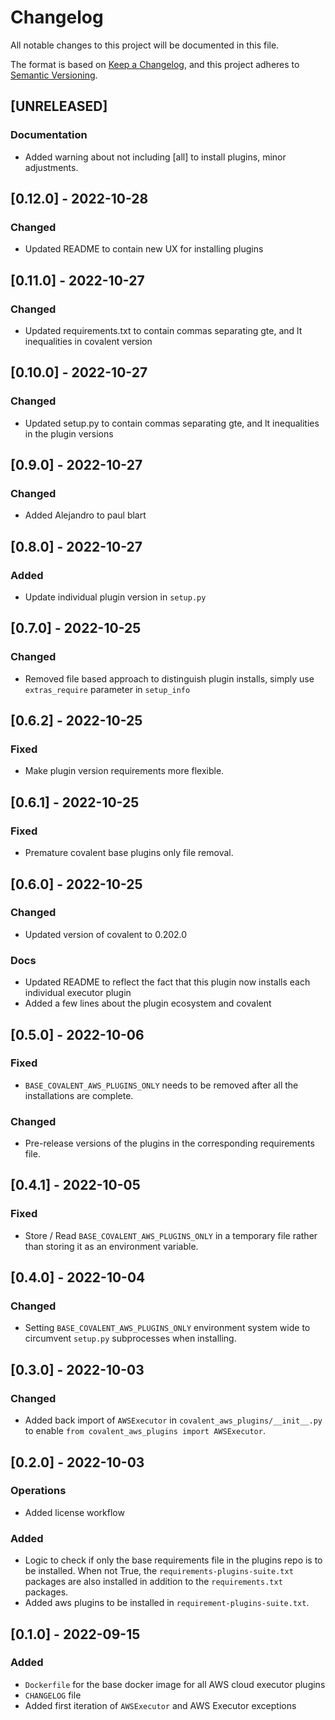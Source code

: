 # Changelog

All notable changes to this project will be documented in this file.

The format is based on [Keep a Changelog](https://keepachangelog.com/en/1.0.0/),
and this project adheres to [Semantic Versioning](https://semver.org/spec/v2.0.0.html).

## [UNRELEASED]

### Documentation

- Added warning about not including [all] to install plugins, minor adjustments.

## [0.12.0] - 2022-10-28

### Changed

- Updated README to contain new UX for installing plugins

## [0.11.0] - 2022-10-27

### Changed

- Updated requirements.txt to contain commas separating gte, and lt inequalities in covalent version

## [0.10.0] - 2022-10-27

### Changed

- Updated setup.py to contain commas separating gte, and lt inequalities in the plugin versions

## [0.9.0] - 2022-10-27

### Changed

- Added Alejandro to paul blart

## [0.8.0] - 2022-10-27

### Added

- Update individual plugin version in `setup.py`

## [0.7.0] - 2022-10-25

### Changed

- Removed file based approach to distinguish plugin installs, simply use `extras_require` parameter in `setup_info`

## [0.6.2] - 2022-10-25

### Fixed

- Make plugin version requirements more flexible.

## [0.6.1] - 2022-10-25

### Fixed

- Premature covalent base plugins only file removal.

## [0.6.0] - 2022-10-25

### Changed

- Updated version of covalent to 0.202.0

### Docs

- Updated README to reflect the fact that this plugin now installs each individual executor plugin
- Added a few lines about the plugin ecosystem and covalent

## [0.5.0] - 2022-10-06

### Fixed

- `BASE_COVALENT_AWS_PLUGINS_ONLY` needs to be removed after all the installations are complete.

### Changed

- Pre-release versions of the plugins in the corresponding requirements file.

## [0.4.1] - 2022-10-05

### Fixed

- Store / Read `BASE_COVALENT_AWS_PLUGINS_ONLY` in a temporary file rather than storing it as an environment variable.

## [0.4.0] - 2022-10-04

### Changed

- Setting `BASE_COVALENT_AWS_PLUGINS_ONLY` environment system wide to circumvent `setup.py` subprocesses when installing.

## [0.3.0] - 2022-10-03

### Changed

- Added back import of `AWSExecutor` in `covalent_aws_plugins/__init__.py` to enable `from covalent_aws_plugins import AWSExecutor`.

## [0.2.0] - 2022-10-03
### Operations

- Added license workflow


### Added 

- Logic to check if only the base requirements file in the plugins repo is to be installed. When not True, the `requirements-plugins-suite.txt` packages are also installed in addition to the `requirements.txt` packages.
- Added aws plugins to be installed in `requirement-plugins-suite.txt`.

## [0.1.0] - 2022-09-15

### Added

- `Dockerfile` for the base docker image for all AWS cloud executor plugins
- `CHANGELOG` file
- Added first iteration of `AWSExecutor` and AWS Executor exceptions
